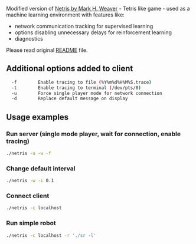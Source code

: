 Modified version of [Netris by Mark H. Weaver](https://github.com/naclander/netris) - Tetris like game - used as a machine learning environment with features like:
- network communication tracking for supervised learning
- options disabling unnecessary delays for reinforcement learning
- diagnostics

Please read original [README](README) file.

## Additional options added to client
```bash
  -f        Enable tracing to file (%Y%m%d%H%M%S.trace)
  -t        Enable tracing to terminal (/dev/pts/0)
  -u        Force single player mode for network connection
  -d        Replace default message on display
```

## Usage examples
### Run server (single mode player, wait for connection, enable tracing)
```bash
./netris -u -w -f
```

### Change default interval
```bash
./netris -w -i 0.1
```

### Connect client
```bash
./netris -c localhost
```

### Run simple robot
```bash
./netris -c localhost -r './sr -l'
```
